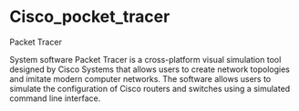 # Cisco_pocket_tracer

Packet Tracer
<img scr="https://www.google.com/search?q=cisco+packet+tracer&tbm=isch&source=iu&ictx=1&fir=iXPsgL3Bw6kamM%252CgOqu11WiqyzRsM%252C%252Fm%252F05zxdjt%253BvZ_a4sgw5qJI7M%252CLmeTPBKa5o1ITM%252C_%253BbhL4I95m8La54M%252C78vy2xIGTy5BOM%252C_%253BFRMsKW0SbHo5UM%252CzKOaDmmrj8ixzM%252C_&vet=1&usg=AI4_-kR5qYG8V2PVW-gPckq30OnUf1B-qw&sa=X&ved=2ahUKEwi4682S3YX1AhUbPXAKHV0NAigQ_B16BAg8EAE#imgrc=iXPsgL3Bw6kamM">

System software
Packet Tracer is a cross-platform visual simulation tool designed by Cisco Systems that allows users to create network topologies and imitate modern computer networks. The software allows users to simulate the configuration of Cisco routers and switches using a simulated command line interface.
